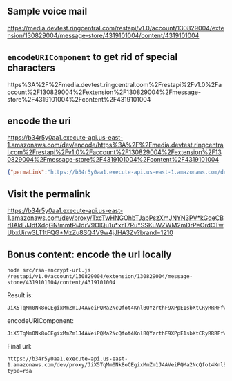 ## Sample voice mail

https://media.devtest.ringcentral.com/restapi/v1.0/account/130829004/extension/130829004/message-store/4319101004/content/4319101004



## `encodeURIComponent` to get rid of special characters

https%3A%2F%2Fmedia.devtest.ringcentral.com%2Frestapi%2Fv1.0%2Faccount%2F130829004%2Fextension%2F130829004%2Fmessage-store%2F4319101004%2Fcontent%2F4319101004



## encode the uri

https://b34r5y0aa1.execute-api.us-east-1.amazonaws.com/dev/encode/https%3A%2F%2Fmedia.devtest.ringcentral.com%2Frestapi%2Fv1.0%2Faccount%2F130829004%2Fextension%2F130829004%2Fmessage-store%2F4319101004%2Fcontent%2F4319101004


```json
{"permaLink":"https://b34r5y0aa1.execute-api.us-east-1.amazonaws.com/dev/proxy/TxcTwHNGOhbTJapPszXmJNYN3PV*kGqeCBrBAkEJJdtXdqGN!mmtRiJdrV9OlQu1u*xrT7Ru*SSKuWZWM2mDrPeOrdCTwUbxUirw3LT1tFQG*MzZu8SQ4V9w4jJHA3Zv?brand=1210","error":null,"message":"ok"}
```



## Visit the permalink

https://b34r5y0aa1.execute-api.us-east-1.amazonaws.com/dev/proxy/TxcTwHNGOhbTJapPszXmJNYN3PV*kGqeCBrBAkEJJdtXdqGN!mmtRiJdrV9OlQu1u*xrT7Ru*SSKuWZWM2mDrPeOrdCTwUbxUirw3LT1tFQG*MzZu8SQ4V9w4jJHA3Zv?brand=1210



## Bonus content: encode the url locally

```
node src/rsa-encrypt-url.js /restapi/v1.0/account/130829004/extension/130829004/message-store/4319101004/content/4319101004
```

Result is:

```
JiX5TqMm0Nk8oCEgixMmZm1J4AVeiPQMa2NcQfot4KnlBQYzrthF9XPpE1sbXtCRyRRRFfW2i2jKQGX8mqnZUQ8TH6ooYQEdSvIXYuNpFYzHxWj%2FXhcxCL65rkm%2BChnMk%2FzjFzdqs01AncoOToQS6C7a5A4vyaxo53V2vMWD5d8rEfaFUFib%2BTZR8NuG5Rp7r%2BZl8CGslGnkad57dDvPVoVeC%2FbfF6Wute0iuSiuZqFW0BmowpNoGT4ndas7w%2BT8aHxDCTyZ69K95x7wQoisI7q6GNM83TXmjvQYd2kXMllKFoTMKNAZ8XH3xc6WWJFN8oAcxdaZ7OM4ijsKa3BILA%3D%3D
```


encodeURIComponent:

```
JiX5TqMm0Nk8oCEgixMmZm1J4AVeiPQMa2NcQfot4KnlBQYzrthF9XPpE1sbXtCRyRRRFfW2i2jKQGX8mqnZUQ8TH6ooYQEdSvIXYuNpFYzHxWj%252FXhcxCL65rkm%252BChnMk%252FzjFzdqs01AncoOToQS6C7a5A4vyaxo53V2vMWD5d8rEfaFUFib%252BTZR8NuG5Rp7r%252BZl8CGslGnkad57dDvPVoVeC%252FbfF6Wute0iuSiuZqFW0BmowpNoGT4ndas7w%252BT8aHxDCTyZ69K95x7wQoisI7q6GNM83TXmjvQYd2kXMllKFoTMKNAZ8XH3xc6WWJFN8oAcxdaZ7OM4ijsKa3BILA%253D%253D
```

Final url:

```
https://b34r5y0aa1.execute-api.us-east-1.amazonaws.com/dev/proxy/JiX5TqMm0Nk8oCEgixMmZm1J4AVeiPQMa2NcQfot4KnlBQYzrthF9XPpE1sbXtCRyRRRFfW2i2jKQGX8mqnZUQ8TH6ooYQEdSvIXYuNpFYzHxWj%252FXhcxCL65rkm%252BChnMk%252FzjFzdqs01AncoOToQS6C7a5A4vyaxo53V2vMWD5d8rEfaFUFib%252BTZR8NuG5Rp7r%252BZl8CGslGnkad57dDvPVoVeC%252FbfF6Wute0iuSiuZqFW0BmowpNoGT4ndas7w%252BT8aHxDCTyZ69K95x7wQoisI7q6GNM83TXmjvQYd2kXMllKFoTMKNAZ8XH3xc6WWJFN8oAcxdaZ7OM4ijsKa3BILA%253D%253D?type=rsa
```
